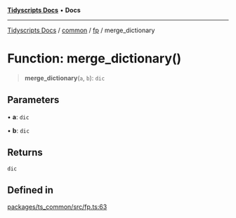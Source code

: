 [**Tidyscripts Docs**](../../../../../README.md) • **Docs**

***

[Tidyscripts Docs](../../../../../globals.md) / [common](../../../README.md) / [fp](../README.md) / merge\_dictionary

# Function: merge\_dictionary()

> **merge\_dictionary**(`a`, `b`): `dic`

## Parameters

• **a**: `dic`

• **b**: `dic`

## Returns

`dic`

## Defined in

[packages/ts\_common/src/fp.ts:63](https://github.com/sheunaluko/tidyscripts/blob/master/packages/ts_common/src/fp.ts#L63)

